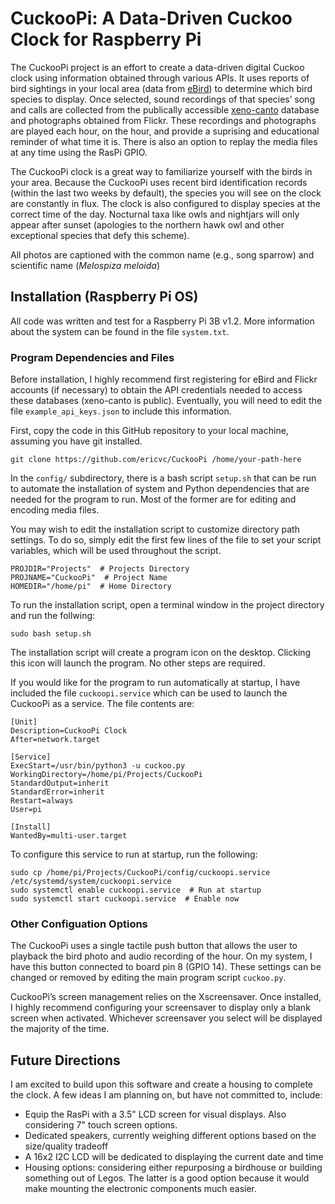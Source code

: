 CuckooPi: A Data-Driven Cuckoo Clock for Raspberry Pi
================

The CuckooPi project is an effort to create a data-driven digital Cuckoo
clock using information obtained through various APIs. It uses reports
of bird sightings in your local area (data from
[eBird](https://ebird.org/home)) to determine which bird species to
display. Once selected, sound recordings of that species’ song and calls
are collected from the publically accessible
[xeno-canto](https://www.xeno-canto.org/) database and photographs
obtained from Flickr. These recordings and photographs are played each
hour, on the hour, and provide a suprising and educational reminder of
what time it is. There is also an option to replay the media files at
any time using the RasPi GPIO.

The CuckooPi clock is a great way to familiarize yourself with the birds
in your area. Because the CuckooPi uses recent bird identification
records (within the last two weeks by default), the species you will see
on the clock are constantly in flux. The clock is also configured to
display species at the correct time of the day. Nocturnal taxa like owls
and nightjars will only appear after sunset (apologies to the northern
hawk owl and other exceptional species that defy this scheme).

All photos are captioned with the common name (e.g., song sparrow) and
scientific name (*Melospiza meloida*)

## Installation (Raspberry Pi OS)

All code was written and test for a Raspberry Pi 3B v1.2. More
information about the system can be found in the file `system.txt`.

### Program Dependencies and Files

Before installation, I highly recommend first registering for eBird and
Flickr accounts (if necessary) to obtain the API credentials needed to
access these databases (xeno-canto is public). Eventually, you will need
to edit the file `example_api_keys.json` to include this information.

First, copy the code in this GitHub repository to your local machine,
assuming you have git installed.

    git clone https://github.com/ericvc/CuckooPi /home/your-path-here

In the `config/` subdirectory, there is a bash script `setup.sh` that
can be run to automate the installation of system and Python
dependencies that are needed for the program to run. Most of the former
are for editing and encoding media files.

You may wish to edit the installation script to customize directory path
settings. To do so, simply edit the first few lines of the file to set
your script variables, which will be used throughout the script.

    PROJDIR="Projects"  # Projects Directory
    PROJNAME="CuckooPi"  # Project Name
    HOMEDIR="/home/pi"  # Home Directory

To run the installation script, open a terminal window in the project
directory and run the follwing:

    sudo bash setup.sh

The installation script will create a program icon on the desktop.
Clicking this icon will launch the program. No other steps are required.

If you would like for the program to run automatically at startup, I
have included the file `cuckoopi.service` which can be used to launch
the CuckooPi as a service. The file contents are:

    [Unit]
    Description=CuckooPi Clock
    After=network.target
    
    [Service]
    ExecStart=/usr/bin/python3 -u cuckoo.py
    WorkingDirectory=/home/pi/Projects/CuckooPi
    StandardOutput=inherit
    StandardError=inherit
    Restart=always
    User=pi
    
    [Install]
    WantedBy=multi-user.target

To configure this service to run at startup, run the
following:

``` 
sudo cp /home/pi/Projects/CuckooPi/config/cuckoopi.service /etc/systemd/system/cuckoopi.service
sudo systemctl enable cuckoopi.service  # Run at startup 
sudo systemctl start cuckoopi.service  # Enable now 
```

### Other Configuation Options

The CuckooPi uses a single tactile push button that allows the user to
playback the bird photo and audio recording of the hour. On my system, I
have this button connected to board pin 8 (GPIO 14). These settings can
be changed or removed by editing the main program script `cuckoo.py`.

CuckooPi’s screen management relies on the Xscreensaver. Once installed,
I highly recommend configuring your screensaver to display only a blank
screen when activated. Whichever screensaver you select will be
displayed the majority of the time.

## Future Directions

I am excited to build upon this software and create a housing to
complete the clock. A few ideas I am planning on, but have not committed
to, include:

  - Equip the RasPi with a 3.5" LCD screen for visual displays. Also
    considering 7" touch screen options.
  - Dedicated speakers, currently weighing different options based on
    the size/quality tradeoff
  - A 16x2 I2C LCD will be dedicated to displaying the current date and
    time
  - Housing options: considering either repurposing a birdhouse or
    building something out of Legos. The latter is a good option because
    it would make mounting the electronic components much easier.
